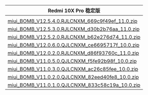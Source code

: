 | Redmi 10X Pro  稳定版    |
| ---- |
| []()    |
| [miui_BOMB_V12.5.4.0.RJLCNXM_669c9f49ef_11.0.zip](https://hugeota.d.miui.com/V12.5.4.0.RJLCNXM/miui_BOMB_V12.5.4.0.RJLCNXM_669c9f49ef_11.0.zip)    |
| [miui_BOMB_V12.5.3.0.RJLCNXM_d30b2b76aa_11.0.zip](https://hugeota.d.miui.com/V12.5.3.0.RJLCNXM/miui_BOMB_V12.5.3.0.RJLCNXM_d30b2b76aa_11.0.zip)    |
| [miui_BOMB_V12.5.2.0.RJLCNXM_b62e276d74_11.0.zip](https://hugeota.d.miui.com/V12.5.2.0.RJLCNXM/miui_BOMB_V12.5.2.0.RJLCNXM_b62e276d74_11.0.zip)    |
| [miui_BOMB_V12.0.6.0.QJLCNXM_ce6695717f_10.0.zip](https://hugeota.d.miui.com/V12.0.6.0.QJLCNXM/miui_BOMB_V12.0.6.0.QJLCNXM_ce6695717f_10.0.zip)    |
| [miui_BOMB_V12.0.2.0.RJLCNXM_d86f93760c_11.0.zip](https://hugeota.d.miui.com/V12.0.2.0.RJLCNXM/miui_BOMB_V12.0.2.0.RJLCNXM_d86f93760c_11.0.zip)    |
| [miui_BOMB_V11.0.5.0.QJLCNXM_f5fe92b98f_10.0.zip](https://hugeota.d.miui.com/V11.0.5.0.QJLCNXM/miui_BOMB_V11.0.5.0.QJLCNXM_f5fe92b98f_10.0.zip)    |
| [miui_BOMB_V11.0.3.0.QJLCNXM_ac26c85fee_10.0.zip](https://hugeota.d.miui.com/V11.0.3.0.QJLCNXM/miui_BOMB_V11.0.3.0.QJLCNXM_ac26c85fee_10.0.zip)    |
| [miui_BOMB_V11.0.2.0.QJLCNXM_82eed40fe8_10.0.zip](https://hugeota.d.miui.com/V11.0.2.0.QJLCNXM/miui_BOMB_V11.0.2.0.QJLCNXM_82eed40fe8_10.0.zip)    |
| [miui_BOMB_V11.0.1.0.QJLCNXM_833c58c19a_10.0.zip](https://hugeota.d.miui.com/V11.0.1.0.QJLCNXM/miui_BOMB_V11.0.1.0.QJLCNXM_833c58c19a_10.0.zip)    |
